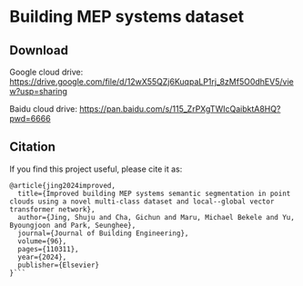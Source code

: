 #  Building MEP systems dataset

## Download 

Google cloud drive: https://drive.google.com/file/d/12wX55QZj6KuqpaLP1rj_8zMf5O0dhEV5/view?usp=sharing 

Baidu cloud drive: https://pan.baidu.com/s/115_ZrPXgTWIcQaibktA8HQ?pwd=6666 



## Citation

If you find this project useful, please cite it as:

```
@article{jing2024improved,
  title={Improved building MEP systems semantic segmentation in point clouds using a novel multi-class dataset and local--global vector transformer network},
  author={Jing, Shuju and Cha, Gichun and Maru, Michael Bekele and Yu, Byoungjoon and Park, Seunghee},
  journal={Journal of Building Engineering},
  volume={96},
  pages={110311},
  year={2024},
  publisher={Elsevier}
}```
